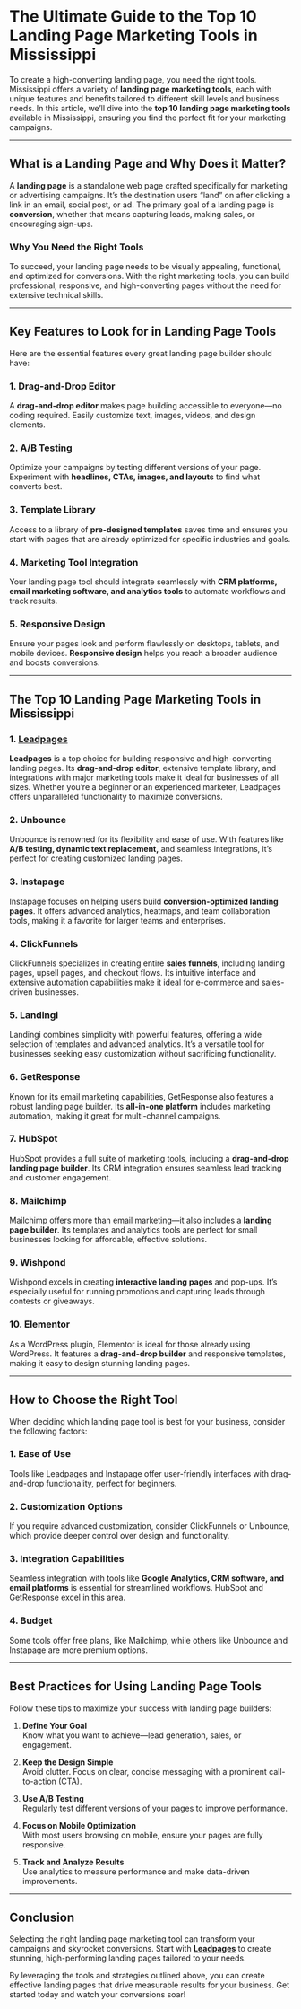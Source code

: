 # The Ultimate Guide to the Top 10 Landing Page Marketing Tools in Mississippi

To create a high-converting landing page, you need the right tools. Mississippi offers a variety of **landing page marketing tools**, each with unique features and benefits tailored to different skill levels and business needs. In this article, we’ll dive into the **top 10 landing page marketing tools** available in Mississippi, ensuring you find the perfect fit for your marketing campaigns.

---

## What is a Landing Page and Why Does it Matter?

A **landing page** is a standalone web page crafted specifically for marketing or advertising campaigns. It’s the destination users “land” on after clicking a link in an email, social post, or ad. The primary goal of a landing page is **conversion**, whether that means capturing leads, making sales, or encouraging sign-ups.

### Why You Need the Right Tools
To succeed, your landing page needs to be visually appealing, functional, and optimized for conversions. With the right marketing tools, you can build professional, responsive, and high-converting pages without the need for extensive technical skills.

---

## Key Features to Look for in Landing Page Tools

Here are the essential features every great landing page builder should have:

### 1. Drag-and-Drop Editor
A **drag-and-drop editor** makes page building accessible to everyone—no coding required. Easily customize text, images, videos, and design elements.

### 2. A/B Testing
Optimize your campaigns by testing different versions of your page. Experiment with **headlines, CTAs, images, and layouts** to find what converts best.

### 3. Template Library
Access to a library of **pre-designed templates** saves time and ensures you start with pages that are already optimized for specific industries and goals.

### 4. Marketing Tool Integration
Your landing page tool should integrate seamlessly with **CRM platforms, email marketing software, and analytics tools** to automate workflows and track results.

### 5. Responsive Design
Ensure your pages look and perform flawlessly on desktops, tablets, and mobile devices. **Responsive design** helps you reach a broader audience and boosts conversions.

---

## The Top 10 Landing Page Marketing Tools in Mississippi

### 1. [Leadpages](https://bit.ly/LEadPages)
**Leadpages** is a top choice for building responsive and high-converting landing pages. Its **drag-and-drop editor**, extensive template library, and integrations with major marketing tools make it ideal for businesses of all sizes. Whether you’re a beginner or an experienced marketer, Leadpages offers unparalleled functionality to maximize conversions.

### 2. Unbounce
Unbounce is renowned for its flexibility and ease of use. With features like **A/B testing, dynamic text replacement,** and seamless integrations, it’s perfect for creating customized landing pages.

### 3. Instapage
Instapage focuses on helping users build **conversion-optimized landing pages**. It offers advanced analytics, heatmaps, and team collaboration tools, making it a favorite for larger teams and enterprises.

### 4. ClickFunnels
ClickFunnels specializes in creating entire **sales funnels**, including landing pages, upsell pages, and checkout flows. Its intuitive interface and extensive automation capabilities make it ideal for e-commerce and sales-driven businesses.

### 5. Landingi
Landingi combines simplicity with powerful features, offering a wide selection of templates and advanced analytics. It’s a versatile tool for businesses seeking easy customization without sacrificing functionality.

### 6. GetResponse
Known for its email marketing capabilities, GetResponse also features a robust landing page builder. Its **all-in-one platform** includes marketing automation, making it great for multi-channel campaigns.

### 7. HubSpot
HubSpot provides a full suite of marketing tools, including a **drag-and-drop landing page builder**. Its CRM integration ensures seamless lead tracking and customer engagement.

### 8. Mailchimp
Mailchimp offers more than email marketing—it also includes a **landing page builder**. Its templates and analytics tools are perfect for small businesses looking for affordable, effective solutions.

### 9. Wishpond
Wishpond excels in creating **interactive landing pages** and pop-ups. It’s especially useful for running promotions and capturing leads through contests or giveaways.

### 10. Elementor
As a WordPress plugin, Elementor is ideal for those already using WordPress. It features a **drag-and-drop builder** and responsive templates, making it easy to design stunning landing pages.

---

## How to Choose the Right Tool

When deciding which landing page tool is best for your business, consider the following factors:

### **1. Ease of Use**
Tools like Leadpages and Instapage offer user-friendly interfaces with drag-and-drop functionality, perfect for beginners.

### **2. Customization Options**
If you require advanced customization, consider ClickFunnels or Unbounce, which provide deeper control over design and functionality.

### **3. Integration Capabilities**
Seamless integration with tools like **Google Analytics, CRM software, and email platforms** is essential for streamlined workflows. HubSpot and GetResponse excel in this area.

### **4. Budget**
Some tools offer free plans, like Mailchimp, while others like Unbounce and Instapage are more premium options.

---

## Best Practices for Using Landing Page Tools

Follow these tips to maximize your success with landing page builders:

1. **Define Your Goal**  
   Know what you want to achieve—lead generation, sales, or engagement.

2. **Keep the Design Simple**  
   Avoid clutter. Focus on clear, concise messaging with a prominent call-to-action (CTA).

3. **Use A/B Testing**  
   Regularly test different versions of your pages to improve performance.

4. **Focus on Mobile Optimization**  
   With most users browsing on mobile, ensure your pages are fully responsive.

5. **Track and Analyze Results**  
   Use analytics to measure performance and make data-driven improvements.

---

## Conclusion

Selecting the right landing page marketing tool can transform your campaigns and skyrocket conversions. Start with **[Leadpages](https://bit.ly/LEadPages)** to create stunning, high-performing landing pages tailored to your needs.

By leveraging the tools and strategies outlined above, you can create effective landing pages that drive measurable results for your business. Get started today and watch your conversions soar!
